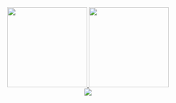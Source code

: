 <a href="https://github.com/geoe9">
    <div align="center">
        <img height="180em" src="https://github-readme-stats-three-sepia.vercel.app/api?username=geoe9&show_icons=true&theme=calm" />
        <img height="180em" src="https://github-readme-stats-three-sepia.vercel.app/api/top-langs/?username=geoe9&layout=compact&theme=calm" />
    </div>
    <div align="center">
        <img src="https://github-readme-stats-three-sepia.vercel.app/api/wakatime?username=@geo9&theme=calm" />
    </div>
</a>
